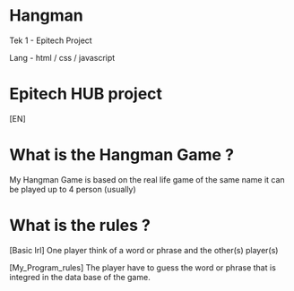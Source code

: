 # Hangman

Tek 1 - Epitech Project

Lang - html / css / javascript

# Epitech HUB project

[EN]

# What is the Hangman Game ?

My Hangman Game is based on the real life game of the same name it can be played up to 4 person (usually)

# What is the rules ?

[Basic Irl]
One player think of a word or phrase and the other(s) player(s)

[My_Program_rules]
The player have to guess the word or phrase that is integred in the data base of the game.